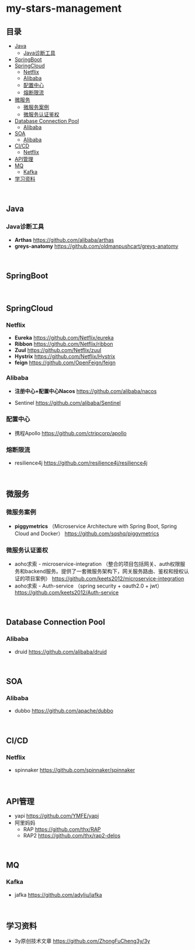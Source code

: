# my-stars-management

## 目录
  * [Java](#java)
    * [Java诊断工具](#java%E8%AF%8A%E6%96%AD%E5%B7%A5%E5%85%B7)
  * [SpringBoot](#springboot)
  * [SpringCloud](#springcloud)
    * [Netflix](#netflix)
    * [Alibaba](#alibaba)
    * [配置中心](#%E9%85%8D%E7%BD%AE%E4%B8%AD%E5%BF%83)
    * [熔断限流](#%E7%86%94%E6%96%AD%E9%99%90%E6%B5%81)
  * [微服务](#%E5%BE%AE%E6%9C%8D%E5%8A%A1)
    * [微服务案例](#%E5%BE%AE%E6%9C%8D%E5%8A%A1%E6%A1%88%E4%BE%8B)
    * [微服务认证鉴权](#%E5%BE%AE%E6%9C%8D%E5%8A%A1%E8%AE%A4%E8%AF%81%E9%89%B4%E6%9D%83)
  * [Database Connection Pool](#database-connection-pool)
    * [Alibaba](#alibaba-1)
  * [SOA](#soa)
    * [Alibaba](#alibaba-2)
  * [CI/CD](#cicd)
    * [Netflix](#netflix-1)
  * [API管理](#api%E7%AE%A1%E7%90%86)
  * [MQ](#mq)
    * [Kafka](#kafka)
  * [学习资料](#%E5%AD%A6%E4%B9%A0%E8%B5%84%E6%96%99)

<br>

## Java

### Java诊断工具

- **Arthas**  https://github.com/alibaba/arthas
- **greys-anatomy**  https://github.com/oldmanpushcart/greys-anatomy

<br>

## SpringBoot

<br>

## SpringCloud

### Netflix

- **Eureka**  https://github.com/Netflix/eureka
- **Ribbon**  https://github.com/Netflix/ribbon
- **Zuul**  https://github.com/Netflix/zuul
- **Hystrix**  https://github.com/Netflix/Hystrix
- **feign**  https://github.com/OpenFeign/feign

### Alibaba

- **注册中心+配置中心Nacos** https://github.com/alibaba/nacos

- Sentinel https://github.com/alibaba/Sentinel

### 配置中心

- 携程Apollo  https://github.com/ctripcorp/apollo

### 熔断限流

- resilience4j  https://github.com/resilience4j/resilience4j

<br>

## 微服务

### 微服务案例

- **piggymetrics** （Microservice Architecture with Spring Boot, Spring Cloud and Docker）  https://github.com/sqshq/piggymetrics

### 微服务认证鉴权

- aoho求索 - microservice-integration （整合的项目包括网关、auth权限服务和backend服务。提供了一套微服务架构下，网关服务路由、鉴权和授权认证的项目案例）  https://github.com/keets2012/microservice-integration
- aoho求索 - Auth-service （spring security + oauth2.0 + jwt）  https://github.com/keets2012/Auth-service

<br>

## Database Connection Pool

### Alibaba

- druid  https://github.com/alibaba/druid

<br>

## SOA

### Alibaba

- dubbo  https://github.com/apache/dubbo

<br>

## CI/CD

### Netflix

- spinnaker  https://github.com/spinnaker/spinnaker

<br>

## API管理

- yapi  https://github.com/YMFE/yapi
- 阿里妈妈 
  - RAP  https://github.com/thx/RAP
  - RAP2  https://github.com/thx/rap2-delos

<br>

## MQ

### Kafka

- jafka  https://github.com/adyliu/jafka

<br>

## 学习资料

- 3y原创技术文章  https://github.com/ZhongFuCheng3y/3y











